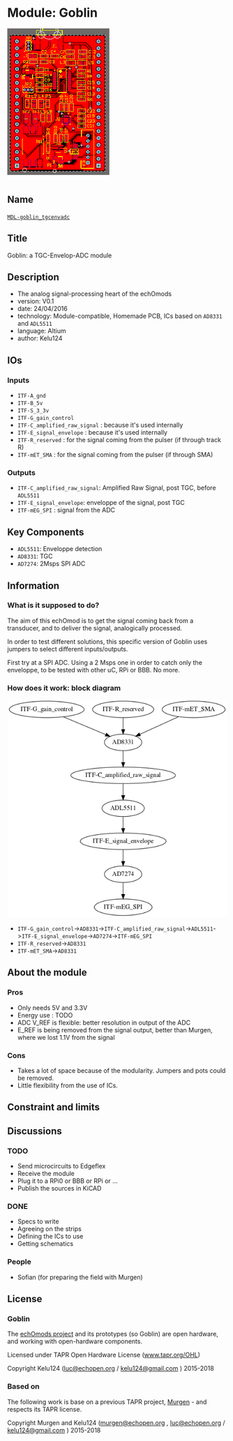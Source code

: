 # Module: Goblin

![](/goblin/viewme.png)

## Name

[`MDL-goblin_tgcenvadc`]()

## Title

Goblin: a TGC-Envelop-ADC module

## Description

* The analog signal-processing heart of the echOmods
* version: V0.1
* date: 24/04/2016
* technology: Module-compatible, Homemade PCB, ICs based on `AD8331` and `ADL5511`
* language: Altium
* author: Kelu124

## IOs

### Inputs

* `ITF-A_gnd`
* `ITF-B_5v`
* `ITF-S_3_3v`
* `ITF-G_gain_control`
* `ITF-C_amplified_raw_signal` : because it's used internally
* `ITF-E_signal_envelope` : because it's used internally
* `ITF-R_reserved` : for the signal coming from the pulser (if through track R)
* `ITF-mET_SMA` : for the signal coming from the pulser (if through SMA)

### Outputs

* `ITF-C_amplified_raw_signal`: Amplified Raw Signal, post TGC, before `ADL5511`
* `ITF-E_signal_envelope`: enveloppe of the signal, post TGC
* `ITF-mEG_SPI` : signal from the ADC

## Key Components

* `ADL5511`: Enveloppe detection 
* `AD8331`: TGC
* `AD7274`: 2Msps SPI ADC

## Information

### What is it supposed to do?

The aim of this echOmod is to get the signal coming back from a transducer, and to deliver the signal, analogically processed.

In order to test different solutions, this specific version of Goblin uses jumpers to select different inputs/outputs. 

First try at a SPI ADC. Using a 2 Msps one in order to catch only the enveloppe, to be tested with other uC, RPi or BBB. No more.

### How does it work: block diagram

![Block schema](/goblin/source/blocks.png)

* `ITF-G_gain_control`->`AD8331`->`ITF-C_amplified_raw_signal`->`ADL5511`->`ITF-E_signal_envelope`->`AD7274`->`ITF-mEG_SPI`
* `ITF-R_reserved`->`AD8331`
* `ITF-mET_SMA`->`AD8331`

## About the module

### Pros

* Only needs 5V and 3.3V
* Energy use : TODO
* ADC V_REF is flexible: better resolution in output of the ADC
* E_REF is being removed from the signal output, better than Murgen, where we lost 1.1V from the signal

### Cons

* Takes a lot of space because of the modularity. Jumpers and pots could be removed.
* Little flexibility from the use of ICs.

## Constraint and limits

## Discussions

### TODO

* Send microcircuits to Edgeflex
* Receive the module
* Plug it to a RPi0 or BBB or RPi or ...
* Publish the sources in KiCAD

### DONE

* Specs to write
* Agreeing on the strips 
* Defining the ICs to use
* Getting schematics

### People

* Sofian (for preparing the field with Murgen)

## License

### Goblin 

The [echOmods project](https://github.com/kelu124/echomods) and its prototypes (so Goblin) are open hardware, and working with open-hardware components.

Licensed under TAPR Open Hardware License (www.tapr.org/OHL)

Copyright Kelu124 (luc@echopen.org / kelu124@gmail.com ) 2015-2018

### Based on 

The following work is base on a previous TAPR project, [Murgen](https://github.com/kelu124/murgen-dev-kit) - and respects its TAPR license.

Copyright Murgen and Kelu124 (murgen@echopen.org , luc@echopen.org / kelu124@gmail.com ) 2015-2018
